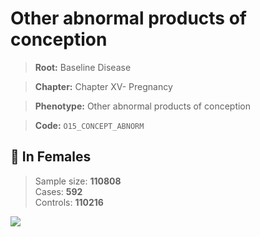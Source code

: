 # Other abnormal products of conception

> **Root:** Baseline Disease  

> **Chapter:** Chapter XV- Pregnancy  

> **Phenotype:** Other abnormal products of conception  

> **Code:** `O15_CONCEPT_ABNORM`

## 👩 In Females  
> Sample size: **110808**  
> Cases: **592**  
> Controls: **110216**
<img src="/Disease/Figures/ALL/Baseline/O15_CONCEPT_ABNORM.png"/>
<CsvTable src="/Disease/Data/ALL/Baseline/LG_O15_CONCEPT_ABNORM.csv" label="🔍 View full results" />
